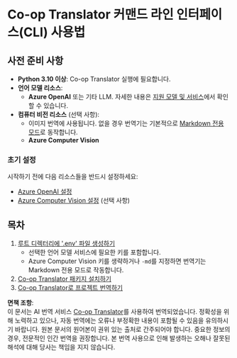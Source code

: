 <!--
CO_OP_TRANSLATOR_METADATA:
{
  "original_hash": "d8eec418d6325416b9fab19a2dfcbf41",
  "translation_date": "2025-05-06T17:51:41+00:00",
  "source_file": "getting_started/command-line-guide/command-line-guide.md",
  "language_code": "ko"
}
-->
# Co-op Translator 커맨드 라인 인터페이스(CLI) 사용법

## 사전 준비 사항

- **Python 3.10 이상**: Co-op Translator 실행에 필요합니다.
- **언어 모델 리소스**:  
  - **Azure OpenAI** 또는 기타 LLM. 자세한 내용은 [지원 모델 및 서비스](../../../../README.md)에서 확인할 수 있습니다.
- **컴퓨터 비전 리소스** (선택 사항):  
  - 이미지 번역에 사용됩니다. 없을 경우 번역기는 기본적으로 [Markdown 전용 모드](../markdown-only-mode.md)로 동작합니다.  
  - **Azure Computer Vision**

### 초기 설정

시작하기 전에 다음 리소스들을 반드시 설정하세요:

- [Azure OpenAI 설정](../set-up-resources/set-up-azure-openai.md)
- [Azure Computer Vision 설정](../set-up-resources/set-up-azure-computer-vision.md) (선택 사항)

## 목차

1. [루트 디렉터리에 '.env' 파일 생성하기](./create-env-file.md)  
   - 선택한 언어 모델 서비스에 필요한 키를 포함합니다.  
   - Azure Computer Vision 키를 생략하거나 `-md`를 지정하면 번역기는 Markdown 전용 모드로 작동합니다.  
3. [Co-op Translator 패키지 설치하기](./install-package.md)  
4. [Co-op Translator로 프로젝트 번역하기](./translator-your-project.md)

**면책 조항**:  
이 문서는 AI 번역 서비스 [Co-op Translator](https://github.com/Azure/co-op-translator)를 사용하여 번역되었습니다. 정확성을 위해 노력하고 있으나, 자동 번역에는 오류나 부정확한 내용이 포함될 수 있음을 유의하시기 바랍니다. 원본 문서의 원어본이 권위 있는 출처로 간주되어야 합니다. 중요한 정보의 경우, 전문적인 인간 번역을 권장합니다. 본 번역 사용으로 인해 발생하는 오해나 잘못된 해석에 대해 당사는 책임을 지지 않습니다.